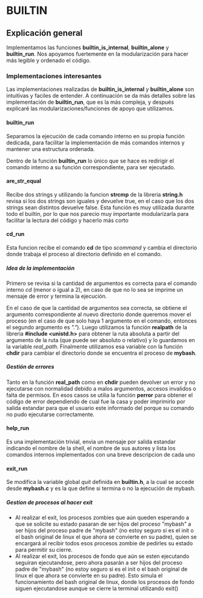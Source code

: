 # **BUILTIN**

## Explicación general

Implementamos las funciones **builtin_is_internal**, **builtin_alone** y **builtin_run**. Nos apoyamos fuertemente en la modularización para hacer más legible y ordenado el código.

### Implementaciones interesantes

Las implementaciones realizadas de **builtin_is_internal** y **builtin_alone** son intuitivas y faciles de entender. 
A continuación se da más detalles sobre las implementación de **builtin_run**, que es la más compleja, y después explicaré las modularizaciones/funciones de apoyo que utilizamos.

#### builtin_run

Separamos la ejecución de cada comando interno en su propia función dedicada, para facilitar la implementación de más comandos internos y mantener una estructura ordenada.

Dentro de la función **builtin_run** lo único que se hace es redirigir el comando interno a su función correspondiente, para ser ejecutado.

#### are_str_equal

Recibe dos strings y utilizando la funcion **strcmp** de la libreria **string.h** revisa si los dos strings son iguales y devuelve true, en el caso que los dos strings sean distintos devuelve false.
Esta función es muy utilizada durante todo el builtin, por lo que nos parecio muy importante modularizarla para facilitar la lectura del código y hacerlo más corto

#### cd_run

Esta funcion recibe el comando **cd** de tipo *scommand* y cambia el directorio donde trabaja el proceso al directorio definido en el comando.

##### Idea de la implementación

Primero se revisa si la cantidad de argumentos es correcta para el comando interno *cd* (menor o igual a 2), en caso de que no lo sea se imprime un mensaje de error y termina la ejecución.

En el caso de que la cantidad de argumentos sea correcta, se obtiene el argumento correspondiente al nuevo directorio donde queremos mover el proceso (en el caso de que solo haya 1 argumento en el comando, entonces el segundo argumento es *"."*). Luego utilizamos la función **realpath** de la libreria **#include <unistd.h>** para obtener la ruta absoluta a partir del argumento de la ruta (que puede ser absoluto o relativo) y lo guardamos en la variable *real_path*. Finalmente utilizamos esa variable con la función **chdir** para cambiar el directorio donde se encuentra el proceso de **mybash**.

##### Gestión de errores

Tanto en la función **real_path** como en **chdir** pueden devolver un error y no ejecutarse con normalidad debido a malos argumentos, accesos invalidos o falta de permisos. En esos casos se utilia la función **perror** para obtener el código de error dependiendo de cual fue la casa y poder imprimirlo por salida estandar para que el usuario este informado del porque su comando no pudo ejecutarse correctamente.

#### help_run

Es una implementación trivial, envia un mensaje por salida estandar indicando el nombre de la shell, el nombre de sus autores y lista los comandos internos implementados con una breve descripcion de cada uno

#### exit_run

Se modifica la variable global *quit* definida en **builtin.h**, a la cual se accede desde **mybash.c** y es la que define si termina o no la ejecución de mybash.

##### Gestion de procesos al hacer exit
- Al realizar el exit, los procesos zombies que aún queden esperando a que se solicite su estado pasaran de ser hijos del proceso "mybash" a ser hijos del proceso padre de "mybash" (no estoy seguro si es el init o el bash original de linux el que ahora se convierte en su padre), quien se encargará al recibir todos esos procesos zombie de pedirles su estado para permitir su cierre.
- Al realizar el exit, los procesos de fondo que aún se esten ejecutando seguiran ejecutandose, pero ahora pasarán a ser hijos del proceso padre de "mybash" (no estoy seguro si es el init o el bash original de linux el que ahora se convierte en su padre). Esto simula el funcionamiento del bash original de linux, donde los procesos de fondo siguen ejecutandose aunque se cierre la terminal utilizando exit()


